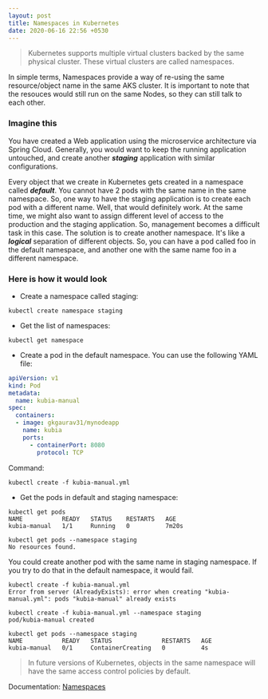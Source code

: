 ```yaml
---
layout: post
title: Namespaces in Kubernetes
date: 2020-06-16 22:56 +0530
---
```


> Kubernetes supports multiple virtual clusters backed by the same physical cluster. These virtual clusters are called namespaces.

In simple terms, Namespaces provide a way of re-using the same resource/object name in the same AKS cluster. It is important to note that the resouces would still run on the same Nodes, so they can still talk to each other.

### Imagine this

You have created a Web application using the microservice architecture via Spring Cloud. Generally, you would want to keep the running application untouched, and create another ***staging*** application with similar configurations.  

Every object that we create in Kubernetes gets created in a namespace called ***default***. You cannot have 2 pods with the same name in the same namespace. So, one way to have the staging application is to create each pod with a different name. Well, that would definitely work. At the same time, we might also want to assign different level of access to the production and the staging application. So, management becomes a difficult task in this case. The solution is to create another namespace. It's like a ***logical*** separation of different objects. So, you can have a pod called foo in the default namespace, and another one with the same name foo in a different namespace.

### Here is how it would look

- Create a namespace called staging:  

```kubectl
kubectl create namespace staging
```

- Get the list of namespaces:

```kubectl
kubectl get namespace
```

- Create a pod in the default namespace. You can use the following YAML file:

```yaml
apiVersion: v1
kind: Pod
metadata:
  name: kubia-manual
spec:
  containers:
  - image: gkgaurav31/mynodeapp
    name: kubia
    ports:
      - containerPort: 8080
        protocol: TCP

```

Command:

```kubectl
kubectl create -f kubia-manual.yml
```

- Get the pods in default and staging namespace:

```kubectl
kubectl get pods
NAME           READY   STATUS    RESTARTS   AGE
kubia-manual   1/1     Running   0          7m20s
```

```kubectl
kubectl get pods --namespace staging
No resources found.
```

You could create another pod with the same name in staging namespace. If you try to do that in the default namespace, it would fail.

```kubectl
kubectl create -f kubia-manual.yml
Error from server (AlreadyExists): error when creating "kubia-manual.yml": pods "kubia-manual" already exists
```

```kubectl
kubectl create -f kubia-manual.yml --namespace staging
pod/kubia-manual created

kubectl get pods --namespace staging
NAME           READY   STATUS              RESTARTS   AGE
kubia-manual   0/1     ContainerCreating   0          4s
```

> In future versions of Kubernetes, objects in the same namespace will have the same access control policies by default.

Documentation: [Namespaces](https://kubernetes.io/docs/concepts/overview/working-with-objects/namespaces/)